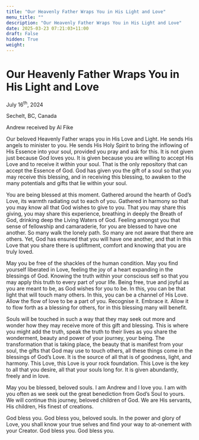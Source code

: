```yaml
---
title: "Our Heavenly Father Wraps You in His Light and Love"
menu_title: ""
description: "Our Heavenly Father Wraps You in His Light and Love"
date: 2025-03-23 07:21:03+11:00
draft: False
hidden: True
weight:
---
```

# Our Heavenly Father Wraps You in His Light and Love

July 16<sup>th</sup>, 2024

Sechelt, BC, Canada

Andrew received by Al Fike

Our beloved Heavenly Father wraps you in His Love and Light. He sends His angels to minister to you. He sends His Holy Spirit to bring the inflowing of His Essence into your soul, provided you pray and ask for this. It is not given just because God loves you. It is given because you are willing to accept His Love and to receive it within your soul. That is the only repository that can accept the Essence of God. God has given you the gift of a soul so that you may receive this blessing, and in receiving this blessing, to awaken to the many potentials and gifts that lie within your soul.

You are being blessed at this moment. Gathered around the hearth of God’s Love, its warmth radiating out to each of you. Gathered in harmony so that you may know all that God wishes to give to you. That you may share this giving, you may share this experience, breathing in deeply the Breath of God, drinking deep the Living Waters of God. Feeling amongst you that sense of fellowship and camaraderie, for you are blessed to have one another. So many walk the lonely path. So many are not aware that there are others. Yet, God has ensured that you will have one another, and that in this Love that you share there is upliftment, comfort and knowing that you are truly loved.

May you be free of the shackles of the human condition. May you find yourself liberated in Love, feeling the joy of a heart expanding in the blessings of God. Knowing the truth within your conscious self so that you may apply this truth to every part of your life. Being free, true and joyful as you are meant to be, as God wishes for you to be. In this, you can be that light that will touch many others. In this, you can be a channel of His Love. Allow the flow of love to be a part of you. Recognise it. Embrace it. Allow it to flow forth as a blessing for others, for in this blessing many will benefit.

Souls will be touched in such a way that they may seek out more and wonder how they may receive more of this gift and blessing. This is where you might add the truth, speak the truth to their lives as you share the wonderment, beauty and power of your journey, your being. The transformation that is taking place, the beauty that is manifest from your soul, the gifts that God may use to touch others, all these things come in the blessings of God’s Love. It is the source of all that is of goodness, light, and harmony. This Love, this Love is your rock foundation. This Love is the key to all that you desire, all that your souls long for. It is given abundantly, freely and in love.

May you be blessed, beloved souls. I am Andrew and I love you. I am with you often as we seek out the great benediction from God’s Soul to yours. We will continue this journey, beloved children of God. We are His servants, His children, His finest of creations.

God bless you. God bless you, beloved souls. In the power and glory of Love, you shall know your true selves and find your way to at-onement with your Creator. God bless you. God bless you.
